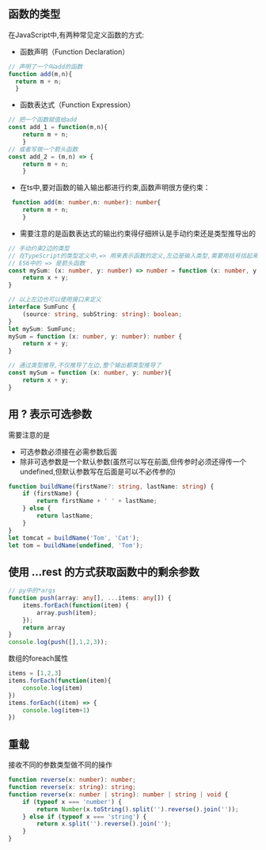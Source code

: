 ## 函数的类型
在JavaScript中,有两种常见定义函数的方式:
- 函数声明（Function Declaration）
```js
// 声明了一个叫add的函数
function add(m,n){
  return m + n;
  }
```

- 函数表达式（Function Expression）
```js
// 把一个函数赋值给add
const add_1 = function(m,n){
    return m + n;
    }
// 或者写做一个箭头函数
const add_2 = (m,n) => {
    return m + n;
    }
```
- 在ts中,要对函数的输入输出都进行约束,函数声明很方便约束：
```ts
 function add(m: number,n: number): number{
    return m + n;
    }
```
- 需要注意的是函数表达式的输出约束得仔细辨认是手动约束还是类型推导出的
```ts
// 手动约束2边的类型
// 在TypeScript的类型定义中,=> 用来表示函数的定义,左边是输入类型,需要用括号括起来,右边是输出类型
// ES6中的 => 是箭头函数
const mySum: (x: number, y: number) => number = function (x: number, y: number): number {
    return x + y;
}

// 以上左边也可以使用接口来定义
interface SumFunc {
    (source: string, subString: string): boolean;
}
let mySum: SumFunc;
mySum = function (x: number, y: number): number {
    return x + y;
}

// 通过类型推导,不仅推导了左边,整个输出都类型推导了
const mySum = function (x: number, y: number){
    return x + y;
}
```
## 用 ? 表示可选参数
需要注意的是
- 可选参数必须接在必需参数后面
- 除非可选参数是一个默认参数(虽然可以写在前面,但传参时必须还得传一个undefined,但默认参数写在后面是可以不必传参的)
```ts
function buildName(firstName?: string, lastName: string) {
    if (firstName) {
        return firstName + ' ' + lastName;
    } else {
        return lastName;
    }
}
let tomcat = buildName('Tom', 'Cat');
let tom = buildName(undefined, 'Tom');
```

## 使用 ...rest 的方式获取函数中的剩余参数
```ts
// py中的*args
function push(array: any[], ...items: any[]) {
    items.forEach(function(item) {
        array.push(item);
    });
    return array
}
console.log(push([],1,2,3));
```
数组的foreach属性
```js
items = [1,2,3]
items.forEach(function(item){
    console.log(item)
})
items.forEach((item) => {
    console.log(item+1)
})
```
## 重载
接收不同的参数类型做不同的操作
```ts
function reverse(x: number): number;
function reverse(x: string): string;
function reverse(x: number | string): number | string | void {
    if (typeof x === 'number') {
        return Number(x.toString().split('').reverse().join(''));
    } else if (typeof x === 'string') {
        return x.split('').reverse().join('');
    }
}
```










